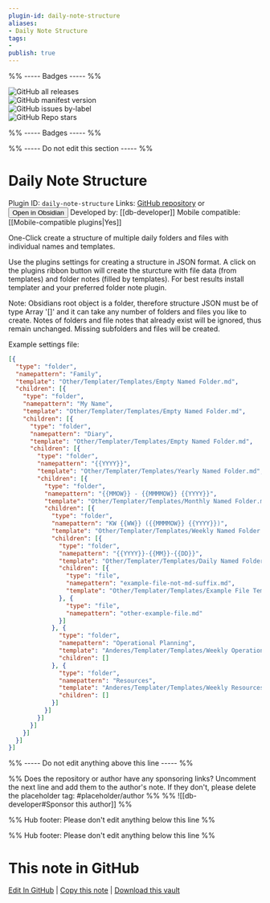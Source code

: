 ```yaml
---
plugin-id: daily-note-structure
aliases:
- Daily Note Structure
tags: 
- 
publish: true
---
```


%% ----- Badges ----- %%

![GitHub all releases](https://img.shields.io/github/downloads/db-developer/daily-note-structure/total?color=573E7A&logo=github&style=for-the-badge)   
![GitHub manifest version](https://img.shields.io/github/manifest-json/v/db-developer/daily-note-structure?color=573E7A&logo=github&style=for-the-badge)   
![GitHub issues by-label](https://img.shields.io/github/issues/db-developer/daily-note-structure/help%20wanted?color=573E7A&logo=github&style=for-the-badge)   
![GitHub Repo stars](https://img.shields.io/github/stars/db-developer/daily-note-structure?color=573E7A&logo=github&style=for-the-badge)

%% ----- Badges ----- %%

%% ----- Do not edit this section ----- %%

# Daily Note Structure

Plugin ID: `daily-note-structure`
Links: [GitHub repository](https://github.com/db-developer/daily-note-structure) or [<button id=HH>Open in Obsidian</button>](obsidian://show-plugin?id=daily-note-structure)
Developed by: [[db-developer]]
Mobile compatible: [[Mobile-compatible plugins|Yes]]

One-Click create a structure of multiple daily folders and files with individual names and templates.

Use the plugins settings for creating a structure in JSON format. A click on the plugins ribbon button will create the sturcture with file data (from templates) and folder notes (filled by templates).
For best results install templater and your preferred folder note plugin.

Note:
Obsidians root object is a folder, therefore structure JSON must be of type Array '[]' and it can take any number of folders and files you like to create.
Notes of folders and file notes that already exist will be ignored, thus remain unchanged. Missing subfolders and files will be created.

Example settings file:


```json
[{
  "type": "folder",
  "namepattern": "Family",
  "template": "Other/Templater/Templates/Empty Named Folder.md",
  "children": [{
    "type": "folder",
    "namepattern": "My Name",
    "template": "Other/Templater/Templates/Empty Named Folder.md",
    "children": [{
      "type": "folder",
      "namepattern": "Diary",
      "template": "Other/Templater/Templates/Empty Named Folder.md",
      "children": [{
        "type": "folder",
        "namepattern": "{{YYYY}}",
        "template": "Other/Templater/Templates/Yearly Named Folder.md",
        "children": [{
          "type": "folder",
          "namepattern": "{{MMOW}} - {{MMMMOW}} {{YYYY}}",
          "template": "Other/Templater/Templates/Monthly Named Folder.md",
          "children": [{
            "type": "folder",
            "namepattern": "KW {{WW}} ({{MMMMOW}} {{YYYY}})",
            "template": "Other/Templater/Templates/Weekly Named Folder.md",
            "children": [{
              "type": "folder",
              "namepattern": "{{YYYY}}-{{MM}}-{{DD}}",
              "template": "Other/Templater/Templates/Daily Named Folder.md",
              "children": [{
                "type": "file",
                "namepattern": "example-file-not-md-suffix.md",
                "template": "Other/Templater/Templates/Example File Template.md"
              }, {
                "type": "file",
                "namepattern": "other-example-file.md"
              }]
            }, {
              "type": "folder",
              "namepattern": "Operational Planning",
              "template": "Anderes/Templater/Templates/Weekly Operational Planning Folder.md",
              "children": []
            }, {
              "type": "folder",
              "namepattern": "Resources",
              "template": "Anderes/Templater/Templates/Weekly Resources Folder.md",
              "children": []
            }]
          }]
        }]
      }]
    }]
  }]
}]
```

%% ----- Do not edit anything above this line ----- %% 

%% Does the repository or author have any sponsoring links? Uncomment the next line and add them to the author's note. If they don't, please delete the placeholder tag: #placeholder/author %%
%% ![[db-developer#Sponsor this author]] %%

%% Hub footer: Please don't edit anything below this line %%

%% Hub footer: Please don't edit anything below this line %%

# This note in GitHub

<span class="git-footer">[Edit In GitHub](https://github.dev/obsidian-community/obsidian-hub/blob/main/02%20-%20Community%20Expansions/02.05%20All%20Community%20Expansions/Plugins/daily-note-structure.md "git-hub-edit-note") | [Copy this note](https://raw.githubusercontent.com/obsidian-community/obsidian-hub/main/02%20-%20Community%20Expansions/02.05%20All%20Community%20Expansions/Plugins/daily-note-structure.md "git-hub-copy-note") | [Download this vault](https://github.com/obsidian-community/obsidian-hub/archive/refs/heads/main.zip "git-hub-download-vault") </span>